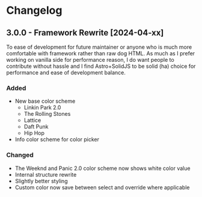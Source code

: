 # Changelog

## 3.0.0 - Framework Rewrite [2024-04-xx]

To ease of development for future maintainer or anyone who is much more comfortable with framework rather than raw dog HTML. As much as I prefer working on vanilla side for performance reason, I do want people to contribute without hassle and I find Astro+SolidJS to be solid (ha) choice for performance and ease of development balance.

### Added

-  New base color scheme
   -  Linkin Park 2.0
   -  The Rolling Stones
   -  Lattice
   -  Daft Punk
   -  Hip Hop
-  Info color scheme for color picker

### Changed

-  The Weeknd and Panic 2.0 color scheme now shows white color value
-  Internal structure rewrite
-  Slightly better styling
-  Custom color now save between select and override where applicable
